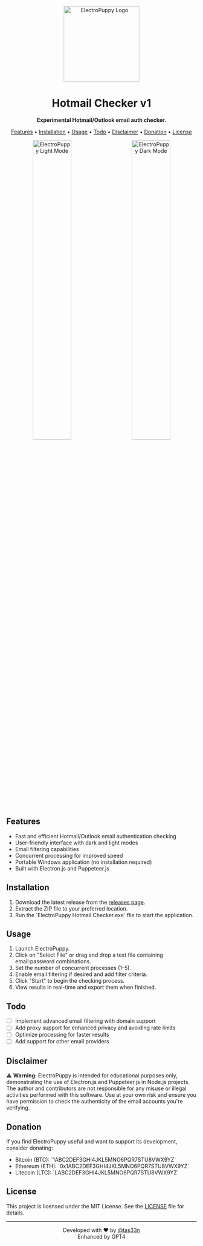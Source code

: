 <p align="center">
  <img src="https://raw.githubusercontent.com/tas33n/ElectroPuppy-Hotmail-Checker/main/assets/icons/win/logo.ico" alt="ElectroPuppy Logo" width="200"/>
</p>

<h1 align="center">Hotmail Checker v1</h1>

<p align="center">
  <strong>Experimental Hotmail/Outlook email auth checker.</strong>
</p>

<p align="center">
  <a href="#features">Features</a> •
  <a href="#installation">Installation</a> •
  <a href="#usage">Usage</a> •
  <a href="#todo">Todo</a> •
  <a href="#disclaimer">Disclaimer</a> •
  <a href="#donation">Donation</a> •
  <a href="#license">License</a>
</p>

<p align="center">
  <img src="https://raw.githubusercontent.com/tas33n/electropuppy/main/assets/preview-light.png" alt="ElectroPuppy Light Mode" width="45%"/>
  &nbsp; &nbsp; &nbsp; &nbsp;
  <img src="https://raw.githubusercontent.com/tas33n/electropuppy/main/assets/preview-dark.png" alt="ElectroPuppy Dark Mode" width="45%"/>
</p>

## Features

- Fast and efficient Hotmail/Outlook email authentication checking
- User-friendly interface with dark and light modes
- Email filtering capabilities
- Concurrent processing for improved speed
- Portable Windows application (no installation required)
- Built with Electron.js and Puppeteer.js

## Installation

1. Download the latest release from the [releases page](https://github.com/tas33n/electropuppy/releases).
2. Extract the ZIP file to your preferred location.
3. Run the \`ElectroPuppy Hotmail Checker.exe\` file to start the application.

## Usage

1. Launch ElectroPuppy.
2. Click on "Select File" or drag and drop a text file containing email:password combinations.
3. Set the number of concurrent processes (1-5).
4. Enable email filtering if desired and add filter criteria.
5. Click "Start" to begin the checking process.
6. View results in real-time and export them when finished.

## Todo

- [ ] Implement advanced email filtering with domain support
- [ ] Add proxy support for enhanced privacy and avoiding rate limits
- [ ] Optimize processing for faster results
- [ ] Add support for other email providers

## Disclaimer

⚠️ **Warning**: ElectroPuppy is intended for educational purposes only, demonstrating the use of Electron.js and Puppeteer.js in Node.js projects. The author and contributors are not responsible for any misuse or illegal activities performed with this software. Use at your own risk and ensure you have permission to check the authenticity of the email accounts you're verifying.

## Donation

If you find ElectroPuppy useful and want to support its development, consider donating:

- Bitcoin (BTC): \`1ABC2DEF3GHI4JKL5MNO6PQR7STU8VWX9YZ\`
- Ethereum (ETH): \`0x1ABC2DEF3GHI4JKL5MNO6PQR7STU8VWX9YZ\`
- Litecoin (LTC): \`LABC2DEF3GHI4JKL5MNO6PQR7STU8VWX9YZ\`

## License

This project is licensed under the MIT License. See the [LICENSE](LICENSE) file for details.

---

<p align="center">
  Developed with ❤️ by <a href="https://github.com/tas33n">@tas33n</a>
  <br>
  Enhanced  by GPT4
</p>

